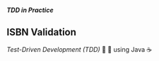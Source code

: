 ##### _TDD in Practice_

## ISBN Validation

_Test-Driven Development (TDD)_ :test_tube: :memo: using Java :coffee:
